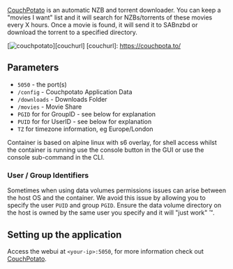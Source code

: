 [CouchPotato](https://couchpota.to) is an automatic NZB and torrent downloader. You can keep a "movies I want" list and it will search for NZBs/torrents of these movies every X hours. Once a movie is found, it will send it to SABnzbd or download the torrent to a specified directory.

[![couchpotato](https://couchpota.to/media/images/full.png)][couchurl]
[couchurl]: https://couchpota.to/

## Parameters

* `5050` - the port(s)
* `/config` - Couchpotato Application Data
* `/downloads` - Downloads Folder
* `/movies` - Movie Share
* `PGID` for for GroupID - see below for explanation
* `PUID` for for UserID - see below for explanation
* `TZ` for timezone information, eg Europe/London

Container is based on alpine linux with s6 overlay, for shell access whilst the container is running use the console button in the GUI or use the console sub-command in the CLI.

### User / Group Identifiers

Sometimes when using data volumes permissions issues can arise between the host OS and the container. We avoid this issue by allowing you to specify the user `PUID` and group `PGID`. Ensure the data volume directory on the host is owned by the same user you specify and it will "just work" ™.

## Setting up the application
Access the webui at `<your-ip>:5050`, for more information check out [CouchPotato](https://couchpota.to).